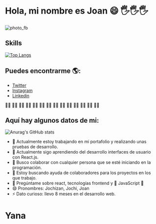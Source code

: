 # Hola, mi nombre es Joan 😄 🖐️🖐️🖐️

![photo_fb](https://user-images.githubusercontent.com/69653003/112893349-2bdcf480-90a0-11eb-996e-89f6c7254ab5.jpg)

## Skills

[![Top Langs](https://github-readme-stats.vercel.app/api/top-langs/?username=Jochizan)](https://github.com/Jochizan/github-readme-stats)

## Puedes encontrarme 🌎:
- [Twitter](https://twitter.com/@Jochizan)
- [Instagram](https://www.instagram.com/joan_lanra/)
- [Linkedin](https://www.linkedin.com/in/joan-jos%C3%A9-roca-hormaza-9a8b861b7/)

👍🏼 👍🏼 👍🏼 👍🏼 👍🏼 👍🏼 👍🏼 👍🏼 👍🏼 👍🏼 👍🏼 👍🏼 👍🏼 👍🏼  

## Aquí hay algunos datos de mi:

![Anurag's GitHub stats](https://github-readme-stats.vercel.app/api?username=Jochizan&show_icons=true)

- 🔭 Actualmente estoy trabajando en mi portafolio y realizando unas pruebas de desarrollo.
- 🌱 Actualmente sigo aprendiendo del desarrollo interfaces de usuario con React.js.
- 👯 Busco colaborar con cualquier persona que se esté iniciando en la programación.
- 🤔 Estoy buscando ayuda de colaboradores para los proyectos en los que trabajo.
- 💬 Pregúntame sobre react, tecnologías frontend y 💖 JavaScript 💙
- 😄 Pronombres: Jochizan, Jochi, Joan
- ⚡ Dato curioso: llevo 8 meses en el desarrollo web.

# Yana
